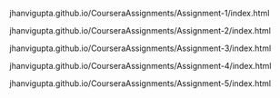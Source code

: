 jhanvigupta.github.io/CourseraAssignments/Assignment-1/index.html

jhanvigupta.github.io/CourseraAssignments/Assignment-2/index.html

jhanvigupta.github.io/CourseraAssignments/Assignment-3/index.html

jhanvigupta.github.io/CourseraAssignments/Assignment-4/index.html

jhanvigupta.github.io/CourseraAssignments/Assignment-5/index.html
